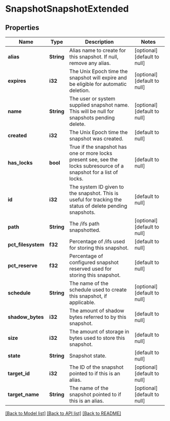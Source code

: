 # SnapshotSnapshotExtended

## Properties
Name | Type | Description | Notes
------------ | ------------- | ------------- | -------------
**alias** | **String** | Alias name to create for this snapshot. If null, remove any alias. | [optional] [default to null]
**expires** | **i32** | The Unix Epoch time the snapshot will expire and be eligible for automatic deletion. | [optional] [default to null]
**name** | **String** | The user or system supplied snapshot name. This will be null for snapshots pending delete. | [optional] [default to null]
**created** | **i32** | The Unix Epoch time the snapshot was created. | [default to null]
**has_locks** | **bool** | True if the snapshot has one or more locks present see, see the locks subresource of a snapshot for a list of locks. | [default to null]
**id** | **i32** | The system ID given to the snapshot. This is useful for tracking the status of delete pending snapshots. | [default to null]
**path** | **String** | The /ifs path snapshotted. | [optional] [default to null]
**pct_filesystem** | **f32** | Percentage of /ifs used for storing this snapshot. | [default to null]
**pct_reserve** | **f32** | Percentage of configured snapshot reserved used for storing this snapshot. | [default to null]
**schedule** | **String** | The name of the schedule used to create this snapshot, if applicable. | [optional] [default to null]
**shadow_bytes** | **i32** | The amount of shadow bytes referred to by this snapshot. | [default to null]
**size** | **i32** | The amount of storage in bytes used to store this snapshot. | [default to null]
**state** | **String** | Snapshot state. | [default to null]
**target_id** | **i32** | The ID of the snapshot pointed to if this is an alias. | [optional] [default to null]
**target_name** | **String** | The name of the snapshot pointed to if this is an alias. | [optional] [default to null]

[[Back to Model list]](../README.md#documentation-for-models) [[Back to API list]](../README.md#documentation-for-api-endpoints) [[Back to README]](../README.md)


